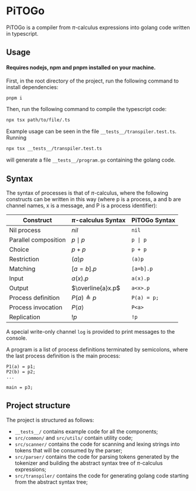 # PiTOGo

PiTOGo is a compiler from $\pi$-calculus expressions into golang code written in typescript.


## Usage
#### Requires nodejs, npm and pnpm installed on your machine.

First, in the root directory of the project, run the following command to install dependencies:
```bash
pnpm i
```
Then, run the following command to compile the typescript code:
```bash
npx tsx path/to/file/.ts
```

Example usage can be seen in the file `__tests__/transpiler.test.ts`.
Running
```bash
npx tsx __tests__/transpiler.test.ts
```
will generate a file `__tests__/program.go` containing the golang code.


## Syntax

The syntax of processes is that of $\pi$-calculus, where the following constructs can be written in this way (where p is a process, a and b are channel names, x is a message, and P is a process identifier):

| Construct           | $\pi$-calculus Syntax | PiTOGo Syntax |
| ------------------- | --------------------- | ------------- |
|Nil process          |$nil$                  | `nil`         |
|Parallel composition |$p \mid p$             | `p \| p`      |
|Choice               |$p + p$                | `p + p`       |
|Restriction          |$(a) p$                | `(a)p`        |
|Matching             |$[a =b].p$             | `[a=b].p`     |
|Input                |$a(x).p$               | `a(x).p`      |
|Output               |$\overline{a}x.p$      | `a<x>.p`      |
|Process definition   |$P(a) \triangleq p$    | `P(a) = p;`   |
|Process invocation   |$P\langle a \rangle$   | `P<a>`        |
|Replication          |$!p$                   | `!p`          |

A special write-only channel `log` is provided to print messages to the console.

A program is a list of process definitions terminated by semicolons, where the last process definition is the main process:

```
P1(a) = p1;
P2(b) = p2;
...

main = p3;
```

## Project structure

The project is structured as follows:

- `__tests__/` contains example code for all the components;
- `src/common/` and `src/utils/` contain utility code;
- `src/scanner/` contains the code for scanning and lexing strings into tokens that will be consumed by the parser;
- `src/parser/` contains the code for parsing tokens generated by the tokenizer and building the abstract syntax tree of $\pi$-calculus expressions;
- `src/transpiler/` contains the code for generating golang code starting from the abstract syntax tree;

